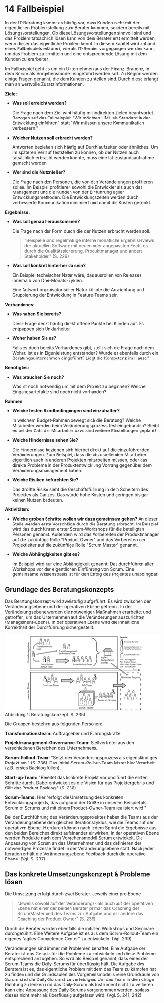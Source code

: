 # 14 Fallbeispiel

In der IT-Beratung kommt es häufig vor, dass Kunden nicht mit der eigentlichen Problemstellung zum Berater kommen, sondern bereits mit Lösungsvorstellungen. Ob diese Lösungsvorstellungen sinnvoll sind und das Problem tatsächlich lösen kann von dem Berater erst ermittelt werden, wenn dieser das eigentliche Problem kennt. In diesem Kapitel wird anhand eines Fallbeispiels erläutert, wie als IT-Berater vorgegangen werden kann, um das Problem zu ermitteln und eine entsprechende Lösung mit dem Kunden zu erarbeiten.

Im Fallbeispiel geht es um ein Unternehmen aus der Finanz-Branche, in dem Scrum als Vorgehensmodell eingeführt werden soll. Zu Beginn werden einige Fragen genannt, die dem Kunden zu stellen sind. Durch diese erlangt man an wertvolle Zusatzinformationen.

**Ziele:**

- **Was soll erreicht werden?** 

  Die Frage nach dem Ziel wird häufig mit indirekten Zielen beantwortet. Bezogen auf das Fallbeispiel: "Wir möchten UML als Standard in der Entwicklung einführen" statt "Wir müssen unsere Kommunikation verbessern."

- **Welcher Nutzen soll erbracht werden?** 

  Antworten beziehen sich häufig auf Durchlaufzeiten oder ähnliches. Um im späteren Verlauf feststellen zu können, ob der Nutzen auch tatsächlich erbracht werden konnte, muss eine Ist-Zustandsaufnahme gemacht werden.

- **Wer sind die Nutznießer?** 

  Die Frage nach den Personen, die von den Veränderungen profitieren sollen. Im Beispiel profitieren sowohl die Entwickler als auch das Management und die Kunden von der Einführung agiler Entwicklungsmethoden. Die Entwicklungszeiten werden durch verbesserte Kommunikation minimiert und damit die Kosten gesenkt.

**Ergebnisse:**

- **Was soll genau herauskommen?** 

  Die Frage nach der Form durch die der Nutzen erbracht werden soll. 

  > "Beispiele sind regelmäßige interne monatliche Ergebnisreviews der aktuellen Software mit neuen oder angepassten Features durch die Qualitätssicherung, Produktmanager und andere Stakeholder." (S. 229)

- **Was soll konkret hinterher da sein?**

  Ein Beispiel technischer Natur wäre, das ausrollen von Releases innerhalb von Drei-Monats-Zyklen.

  Eine Antwort organisatorischer Natur könnte die Ausrichtung und Gruppierung der Entwicklung in Feature-Teams sein.

**Vorhandenes:**

- **Was haben Sie bereits?**

  Diese Frage deckt häufig direkt offene Punkte bei Kunden auf. Es entpuppen sich Unklarheiten.

- **Woher haben Sie es?**

  Falls es doch bereits Vorhandenes gibt, stellt sich die Frage nach dem Woher. Ist es in Eigenleistung entstanden? Wurde es ebenfalls durch ein Beratungsunternehmen eingeführt? Liegt die Kompetenz im Hause?

**Benötigtes:**

- **Was brauchen Sie noch?**

  Was ist noch notwendig um mit dem Projekt zu beginnen? Welche Eingangsartefakte sind noch nicht vorhanden?

**Rahmen:**

- **Welche festen Randbedingungen sind einzuhalten?**

  In welchem Budget-Rahmen bewegt sich die Beratung? Welche Mitarbeiter werden beim Veränderungsprozess fest eingebunden? Bleibt es bei der Zahl der Mitarbeiter bzw. sind weitere Einstellungen geplant?

- **Welche Hindernisse sehen Sie?**

  Die Hindernisse beziehen sich hierbei direkt auf die einzuführenden Veränderungen. Zum Beispiel, dass die abzustellenden Mitarbeiter eigentlich auch in anderen Projekten mitarbeiten müssen, oder das direkte Probleme in der Produktentwicklung Vorrang gegenüber dem Veränderungsmanagement haben.

- **Welche Risiken befürchten Sie?**

  Das Größte Risiko sieht die Geschäftsführung in dem Scheitern des Projektes als Ganzes. Das würde hohe Kosten und geringen bis gar keinen Nutzen bedeuten.

**Aktivitäten:**

- **Welche groben Schritte wollen wir dazu gemeinsam gehen?** An dieser Stelle werden erste Vorschläge durch die Beratung erbracht. Im Beispiel wird das durchführen erster Scrum-Workshops für die beteiligten Personen genannt. Außerdem wird das Vorbereiten der Produktmanager auf die zukünftige Rolle "Product Owner" und das Vorbereiten der Projektleiter auf die zukünftige Rolle "Scrum Master" genannt.

- **Welche Abhängigkeiten gibt es?**

  Im Beispiel wird nur eine Abhängigkeit genannt: Das durchführen aller Workshops vor der eigentlichen Einführung von Scrum. Eine gemeinsame Wissensbasis ist für den Erfolg des Projektes unabdingbar.

## Grundlage des Beratungskonzepts

Das Beratungskonzept wird zweistufig aufgeführt. Es wird zwischen der Veränderungsebene und der operativen Ebene getrennt. In der Veränderungsebene werden die notwenigen Maßnahmen erarbeitet und getroffen, um das Unternehmen auf die Veränderungen auszurichten (Management-Ebene). In der operativen Ebene wird die inhaltliche Korrektheit der Durchführung sichergestellt.

![Beratungskonzept](../assets/Beratungskonzept.png) Abbildung 1: Beratungskonzept (S. 235)


Die Gruppen bestehen aus folgenden Personen:

**Transformationsteam:** Auftraggeber und Führungskräfte

**Projektmanagement-Governance-Team:** Stellvertreter aus den verschiedenen Bereichen des Unternehmens.

**Scrum-Rollout-Team:** "Setzt den Veränderungsprozess als eigenständiges Projekt um." (S. 236). Das Initial-Scrum-Rollout-Team leistet hier Vorarbeit (z.B. erstes Backlog füllen).

**Start-up-Team:** "Bereitet das konkrete Projekt vor und führt die ersten Schritte durch. Dabei entwickelt es die Vision für das Projektergebnis und füllt das Product Backlog." (S. 236)

**Scrum-Teams:** Hier "erfolgt die Umsetzung des konkreten Entwicklungsprojekts, das aufgrund der Größe in unserem Beispiel als Scrum of Scrums und mit einem Product-Owner-Team realisiert wird."

Bei der Durchführung des Veränderungsprojektes haben die Teams aus der Veränderungsebene den gleichen Iterationszyklus, wie die Teams auf der operativen Ebene. Hierdurch können nach jedem Sprint die Ergebnisse aus den beiden Bereichen direkt aufeinander einwirken. In der operativen Ebene werden Produkte nach dem Vorgehensmodell Scrum entwickelt. Die Anpassung von Scrum an das Unternehmen und das definieren der notwendigen Prozesse findet in der Veränderungsebene statt. Nach jeder Iteration erhält die Veränderungsebene Feedback durch die operative Ebene. (Vgl. S. 237)

## Das konkrete Umsetzungskonzept & Probleme lösen

Die Umsetzung erfolgt durch zwei Berater. Jeweils einer pro Ebene:

> "Jeweils sowohl auf der Veränderungs- als auch auf der operativen Ebene hat einer der beiden Berater primär das Coaching der ScrumMaster und des Teams zur Aufgabe und der andere das Coaching der Product Owner" (S. 239)

Durch die Berater werden ebenfalls die initialen Workshops und Seminare durchgeführt.  Eine Weitere Aufgabe ist es aus dem Scrum-Rollout-Team ein eigenes "agiles Competence Center" zu entwickeln. (Vgl. 239)

Veränderungen sind immer mit Problemen behaftet. Eine Aufgabe der Berater ist das Gespür für die Probleme zu entwickeln und diese Probleme entsprechend anzugehen. So wird als Beispiel genannt, dass eines der Scrum-Teams die Daily-Scrums für überflüssig hält. Die Aufgabe des Beraters ist es, das eigentliche Problem mit dem das Team zu kämpfen hat zu finden und die Grundsäulen des Vorgehensmodells (eine Grundsäule von Scrum sind die Daily-Scrums) zu verteidigen. Um das Team in die richtige Richtung zu lenken und das Daily-Scrum als Instrument nicht zu verlieren kann eine Anpassung des Daily-Scrums vorgenommen werden, sodass dieses nicht mehr als überflüssig aufgefasst wird. (Vgl. S. 241, 242)



